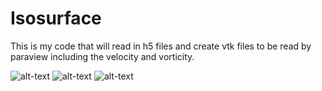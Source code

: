 # Isosurface
This is my code that will read in h5 files and create vtk files to be read by paraview including the velocity and vorticity.

![alt-text](https://github.com/gdevenport/Isosurface/blob/main/media/front_side.gif)
![alt-text](https://github.com/gdevenport/Isosurface/blob/main/velocity_front.gif)
![alt-text](https://github.com/gdevenport/Isosurface/blob/main/tips_tubes_vorticity.gif)